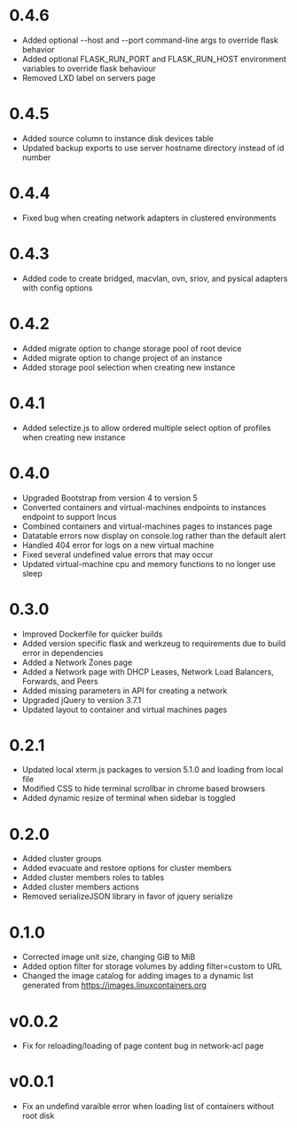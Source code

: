 # 0.4.6
 - Added optional --host and --port command-line args to override flask behavior
 - Added optional FLASK_RUN_PORT and FLASK_RUN_HOST environment variables to override flask behaviour
 - Removed LXD label on servers page
 
# 0.4.5
 - Added source column to instance disk devices table
 - Updated backup exports to use server hostname directory instead of id number
 
# 0.4.4
 - Fixed bug when creating network adapters in clustered environments

# 0.4.3
 - Added code to create bridged, macvlan, ovn, sriov, and pysical adapters with config options 

# 0.4.2
 - Added migrate option to change storage pool of root device
 - Added migrate option to change project of an instance
 - Added storage pool selection when creating new instance
 
# 0.4.1
 - Added selectize.js to allow ordered multiple select option of profiles when creating new instance

# 0.4.0
 - Upgraded Bootstrap from version 4 to version 5
 - Converted containers and virtual-machines endpoints to instances endpoint to support Incus
 - Combined containers and virtual-machines pages to instances page
 - Datatable errors now display on console.log rather than the default alert
 - Handled 404 error for logs on a new virtual machine
 - Fixed several undefined value errors that may occur
 - Updated virtual-machine cpu and memory functions to no longer use sleep

# 0.3.0
 - Improved Dockerfile for quicker builds
 - Added version specific flask and werkzeug to requirements due to build error in dependencies
 - Added a Network Zones page
 - Added a Network page with DHCP Leases, Network Load Balancers, Forwards, and Peers
 - Added missing parameters in API for creating a network
 - Upgraded jQuery to version 3.7.1
 - Updated layout to container and virtual machines pages
 
# 0.2.1
- Updated local xterm.js packages to version 5.1.0 and loading from local file
- Modified CSS to hide terminal scrollbar in chrome based browsers
- Added dynamic resize of terminal when sidebar is toggled

# 0.2.0
- Added cluster groups
- Added evacuate and restore options for cluster members
- Added cluster members roles to tables
- Added cluster members actions
- Removed serializeJSON library in favor of jquery serialize

# 0.1.0
- Corrected image unit size, changing GiB to MiB
- Added option filter for storage volumes by adding filter=custom to URL
- Changed the image catalog for adding images to a dynamic list generated from https://images.linuxcontainers.org

# v0.0.2
- Fix for reloading/loading of page content bug in network-acl page

# v0.0.1
- Fix an undefind varaible error when loading list of containers without root disk